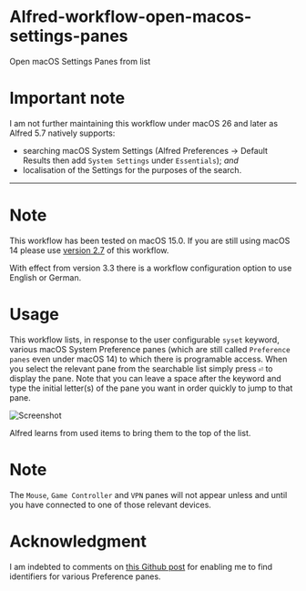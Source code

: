 # Alfred-workflow-open-macos-settings-panes
Open macOS Settings Panes from list

# Important note

I am not further maintaining this workflow under macOS 26 and later as Alfred 5.7 natively supports:

- searching macOS System Settings (Alfred Preferences → Default Results then add `System Settings` under `Essentials`); *and*
- localisation of the Settings for the purposes of the search.
---

# Note 

This workflow has been tested on macOS 15.0. If you are still using macOS 14 please use [version 2.7](https://github.com/Stephen-Lon/Alfred-workflow-open-macos-settings-panes/releases/tag/v2.7) of this workflow.

With effect from version 3.3 there is a workflow configuration option to use English or German.

# Usage

This workflow lists, in response to the user configurable `syset` keyword, various macOS System Preference panes (which are still called `Preference panes` even under macOS 14) to which there is programable access. When you select the relevant pane from the searchable list simply press <kbd>⏎</kbd> to display the pane. Note that you can leave a space after the keyword and type the initial letter(s) of the pane you want in order quickly to jump to that pane.

![Screenshot](https://github.com/Stephen-Lon/Alfred-workflow-open-macos-settings-panes/assets/111967061/c618beee-b620-4a0f-8b43-59583dd43bfa)


Alfred learns from used items to bring them to the top of the list.

# Note

The `Mouse`, `Game Controller` and `VPN` panes will not appear unless and until you have connected to one of those relevant devices.

# Acknowledgment

I am indebted to comments on [this Github post](https://gist.github.com/rmcdongit/f66ff91e0dad78d4d6346a75ded4b751?permalink_comment_id=4258811) for enabling me to find identifiers for various Preference panes.
